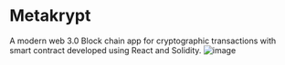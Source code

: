 # Metakrypt
A modern web 3.0 Block chain app for cryptographic transactions with smart contract developed using React and Solidity.
![image](https://user-images.githubusercontent.com/58178421/156397199-10578bc3-5ebf-4e54-a3b2-6afc635dfbb5.png)
